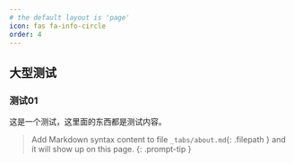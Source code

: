 ```yaml
---
# the default layout is 'page'
icon: fas fa-info-circle
order: 4
---
```

## 大型测试
### 测试01
这是一个测试，这里面的东西都是测试内容。

> Add Markdown syntax content to file `_tabs/about.md`{: .filepath } and it will show up on this page.
{: .prompt-tip }
